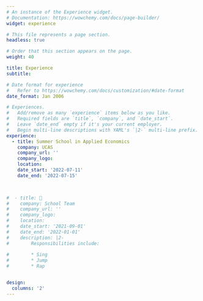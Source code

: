 ```yaml
---
# An instance of the Experience widget.
# Documentation: https://wowchemy.com/docs/page-builder/
widget: experience

# This file represents a page section.
headless: true

# Order that this section appears on the page.
weight: 40

title: Experience
subtitle:

# Date format for experience
#   Refer to https://wowchemy.com/docs/customization/#date-format
date_format: Jan 2006

# Experiences.
#   Add/remove as many `experience` items below as you like.
#   Required fields are `title`, `company`, and `date_start`.
#   Leave `date_end` empty if it's your current employer.
#   Begin multi-line descriptions with YAML's `|2-` multi-line prefix.
experience:
  - title: Summer School in Applied Economics
    company: UCAS
    company_url: ''
    company_logo:
    location: 
    date_start: '2022-07-11'
    date_end: '2022-07-15'
    


#  - title: 🏀
#    company: School Team
#    company_url: ''
#    company_logo:
#    location: 
#    date_start: '2021-09-01'
#    date_end: '2022-01-01'
#    description: |2-
#        Responsibilities include:
        
#        * Sing
#        * Jump
#        * Rap


design:
  columns: '2'
---
```

